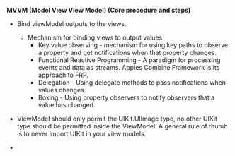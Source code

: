 
**MVVM (Model View View Model) (Core procedure and steps)**

* Bind viewModel outputs to the views.
    * Mechanism for binding views to output values 
        * Key value observing - mechanism for using key paths to observe a property and get notifications when that property changes.
        * Functional Reactive Programming - A paradigm for processing events and data as streams. Apples Combine Framework is its approach to FRP.
        * Delegation - Using delegate methods to pass notifications when values changes.
        * Boxing - Using property observers to notify observers that a value has changed.
        
* ViewModel should only permit the UIKit.UIImage type, no other UIKit type should be permitted inside the ViewModel.
  A general rule of thumb is to never import UIKit in your view models.
*
